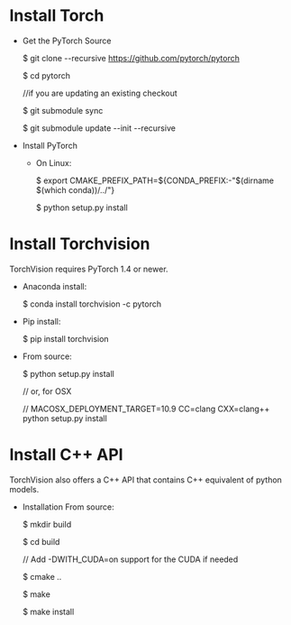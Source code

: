 
# Install Torch

* Get the PyTorch Source

  $ git clone --recursive https://github.com/pytorch/pytorch
  
  $ cd pytorch
  
  //if you are updating an existing checkout
  
  $ git submodule sync
  
  $ git submodule update --init --recursive

* Install PyTorch

  * On Linux:
  
    $ export CMAKE_PREFIX_PATH=${CONDA_PREFIX:-"$(dirname $(which conda))/../"}
    
    $ python setup.py install
  
  
# Install Torchvision

TorchVision requires PyTorch 1.4 or newer.

* Anaconda install:

  $ conda install torchvision -c pytorch

* Pip install:
  
  $ pip install torchvision

* From source:
  
  $ python setup.py install
  
  // or, for OSX
  
  // MACOSX_DEPLOYMENT_TARGET=10.9 CC=clang CXX=clang++ python setup.py install



# Install C++ API

TorchVision also offers a C++ API that contains C++ equivalent of python models.

* Installation From source:

  $ mkdir build
  
  $ cd build
  
  // Add -DWITH_CUDA=on support for the CUDA if needed
  
  $ cmake ..
  
  $ make
  
  $ make install

